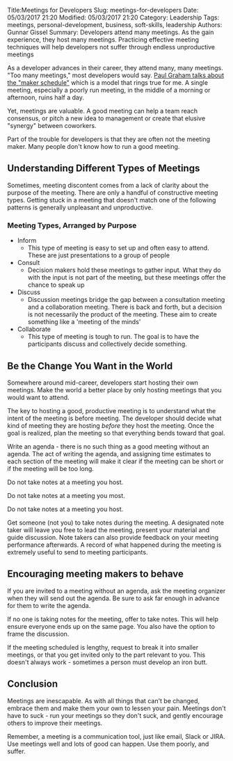 ﻿Title:Meetings for Developers
Slug: meetings-for-developers
Date: 05/03/2017 21:20
Modified: 05/03/2017 21:20
Category: Leadership
Tags: meetings, personal-development, business, soft-skills, leadership
Authors: Gunnar Gissel
Summary: Developers attend many meetings.  As the gain experience, they host many meetings.  Practicing effective meeting techniques will help developers not suffer through endless unproductive meetings


As a developer advances in their career, they attend many, many meetings.  "Too many meetings," most developers would say.  [Paul Graham talks about the "maker schedule"](http://www.paulgraham.com/makersschedule.html) which is a model that rings true for me.  A single meeting, especially a poorly run meeting, in the middle of a morning or afternoon, ruins half a day.

Yet, meetings are valuable.  A good meeting can help a team reach consensus, or pitch a new idea to management or create that elusive "synergy" between coworkers.

Part of the trouble for developers is that they are often not the meeting maker.  Many people don't know how to run a good meeting.

Understanding Different Types of Meetings
-------------------------------------------------------------

Sometimes, meeting discontent comes from a lack of clarity about the purpose of the meeting.  There are only a handful of constructive meeting types.  Getting stuck in a meeting that doesn't match one of the following patterns is generally unpleasant and unproductive.
### Meeting Types, Arranged by Purpose

* Inform
  * This type of meeting is easy to set up and often easy to attend.  These are just presentations to a group of people
* Consult
  * Decision makers hold these meetings to gather input.  What they do with the input is not part of the meeting, but these meetings offer the chance to speak up
* Discuss
  * Discussion meetings bridge the gap between a consultation meeting and a collaboration meeting.  There is back and forth, but a decision is not necessarily the product of the meeting.  These aim to create something like a 'meeting of the minds'
* Collaborate
  * This type of meeting is tough to run.  The goal is to have the participants discuss and collectively decide something.

Be the Change You Want in the World
-----------------------------------------------------

Somewhere around mid-career, developers start hosting their own meetings.  Make the world a better place by only hosting meetings that you would want to attend.  

The key to hosting a good, productive meeting is to understand what the intent of the meeting is before meeting.  The developer should decide what kind of meeting they are hosting _before_ they host the meeting.  Once the goal is realized, plan the meeting so that everything bends toward that goal.

Write an agenda - there is no such thing as a good meeting without an agenda.  The act of writing the agenda, and assigning time estimates to each section of the meeting will make it clear if the meeting can be short or if the meeting will be too long.

Do not take notes at a meeting you host.

Do not take notes at a meeting you most.

Do not take notes at a meeting you host.

Get someone (not you) to take notes during the meeting.  A designated note taker will leave you free to lead the meeting, present your material and guide discussion.  Note takers can also provide feedback on your meeting performance afterwards.  A record of what happened during the meeting is extremely useful to send to meeting participants.

Encouraging meeting makers to behave
-------------------------------------------------------

If you are invited to a meeting without an agenda, ask the meeting organizer when they will send out the agenda.  Be sure to ask far enough in advance for them to write the agenda.

If no one is taking notes for the meeting, offer to take notes.  This will help ensure everyone ends up on the same page.  You also have the option to frame the discussion.

If the meeting scheduled is lengthy, request to break it into smaller meetings, or that you get invited only to the part relevant to you.  This doesn't always work - sometimes a person must develop an iron butt.


Conclusion
--------------


Meetings are inescapable.  As with all things that can't be changed, embrace them and make them your own to lessen your pain.  Meetings don't have to suck - run your meetings so they don't suck, and gently encourage others to improve their meetings.


Remember, a meeting is a communication tool, just like email, Slack or JIRA.  Use meetings well and lots of good can happen.  Use them poorly, and suffer.